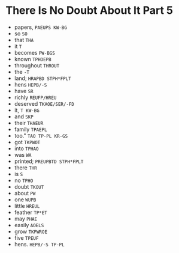 # There Is No Doubt About It Part 5

* papers, `PAEUPS KW-BG`
* so `SO`
* that `THA`
* it `T`
* becomes `PW-BGS`
* known `TPHOEPB`
* throughout `THROUT`
* the `-T`
* land; `HRAPBD STPH*FPLT`
* hens `HEPB/-S`
* have `SR`
* richly `REUFP/HREU`
* deserved `TKAOE/SER/-FD`
* it, `T KW-BG`
* and `SKP`
* their `THAEUR`
* family `TPAEPL`
* too." `TAO TP-PL KR-GS`
* got `TKPWOT`
* into `TPHAO`
* was `WA`
* printed; `PREUPBTD STPH*FPLT`
* there `THR`
* is `S`
* no `TPHO`
* doubt `TKOUT`
* about `PW`
* one `WUPB`
* little `HREUL`
* feather `TP*ET`
* may `PHAE`
* easily `AOELS`
* grow `TKPWROE`
* five `TPEUF`
* hens. `HEPB/-S TP-PL`
